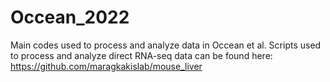 # Occean_2022
Main codes used to process and analyze data in Occean et al. 
Scripts used to process and analyze direct RNA-seq data can be found here: https://github.com/maragkakislab/mouse_liver
